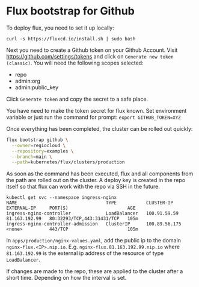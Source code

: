 # Flux bootstrap for Github

To deploy flux, you need to set it up locally:

```shell
curl -s https://fluxcd.io/install.sh | sudo bash
```

Next you need to create a Github token on your Github Account. Visit https://github.com/settings/tokens and click on `Generate new token (classic)`. You will need the following scopes selected:

- repo
- admin:org
- admin:public_key

Click `Generate token` and copy the secret to a safe place.

You have need to make the token secret for flux known. Set environment variable or just run the command for prompt: `export GITHUB_TOKEN=XYZ`

Once everything has been completed, the cluster can be rolled out quickly:

```bash
flux bootstrap github \
  --owner=regiocloud \
  --repository=examples \
  --branch=main \
  --path=kubernetes/flux/clusters/production
```

As soon as the command has been executed, flux and all components from the path are rolled out on the cluster. A deploy key is created in the repo itself so that flux can work with the repo via SSH in the future.

``` shell
kubectl get svc --namespace ingress-nginx
NAME                                 TYPE           CLUSTER-IP      EXTERNAL-IP     PORT(S)                      AGE
ingress-nginx-controller             LoadBalancer   100.91.59.59    81.163.192.99   80:32293/TCP,443:31431/TCP   105m
ingress-nginx-controller-admission   ClusterIP      100.89.56.175   <none>          443/TCP                      105m
```

In `apps/production/nginx-values.yaml`, add the public ip to the domain `nginx-flux.<IP>.nip.io`. E.g. `nginx-flux.81.163.192.99.nip.io` where `81.163.192.99` is the external ip address of the resource of type `LoadBalancer`.

If changes are made to the repo, these are applied to the cluster after a short time. Depending on how the interval is set.
